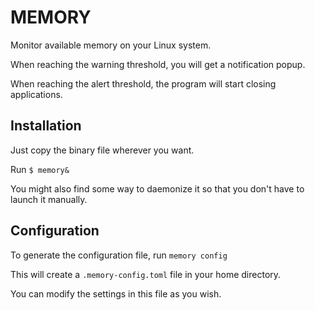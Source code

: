 # MEMORY

Monitor available memory on your Linux system.

When reaching the warning threshold, you will get a notification popup.

When reaching the alert threshold, the program will start closing applications.

## Installation
Just copy the binary file wherever you want.

Run `$ memory&`

You might also find some way to daemonize it so that you don't have to launch it manually.

## Configuration
To generate the configuration file, run `memory config`

This will create a `.memory-config.toml` file in your home directory.

You can modify the settings in this file as you wish. 